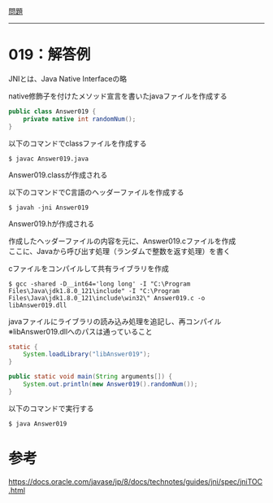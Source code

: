 [問題](../README.md)

***
# 019：解答例
JNIとは、Java Native Interfaceの略

native修飾子を付けたメソッド宣言を書いたjavaファイルを作成する
```java
public class Answer019 {
    private native int randomNum();
}
```

以下のコマンドでclassファイルを作成する
```
$ javac Answer019.java
```
Answer019.classが作成される

以下のコマンドでC言語のヘッダーファイルを作成する
```
$ javah -jni Answer019
```
Answer019.hが作成される

作成したヘッダーファイルの内容を元に、Answer019.cファイルを作成  
ここに、Javaから呼び出す処理（ランダムで整数を返す処理）を書く

cファイルをコンパイルして共有ライブラリを作成
```
$ gcc -shared -D__int64='long long' -I "C:\Program Files\Java\jdk1.8.0_121\include" -I "C:\Program Files\Java\jdk1.8.0_121\include\win32\" Answer019.c -o libAnswer019.dll
```

javaファイルにライブラリの読み込み処理を追記し、再コンパイル  
※libAnswer019.dllへのパスは通っていること
```java
static {
    System.loadLibrary("libAnswer019");
}

public static void main(String arguments[]) {
    System.out.println(new Answer019().randomNum());
}
```

以下のコマンドで実行する
```
$ java Answer019
```


# 参考
https://docs.oracle.com/javase/jp/8/docs/technotes/guides/jni/spec/jniTOC.html
